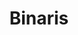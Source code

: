---
blog: https://blog.binaris.com/
codehost: https://github.com/https://github.com/binaris/jobs
logohandle: binaris
sort: binaris
title: Binaris
twitter: https://x.com/gobinaris
website: https://www.binaris.com/
---